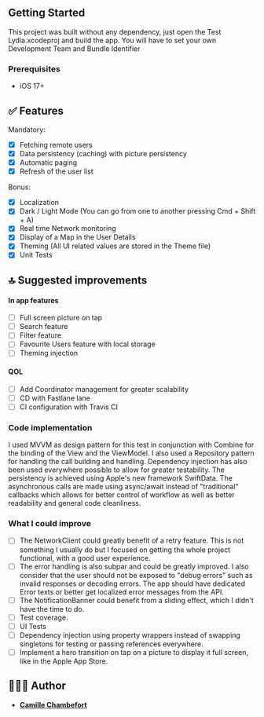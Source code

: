 ## Getting Started

This project was built without any dependency, just open the Test Lydia.xcodeproj and build the app.
You will have to set your own Development Team and Bundle Identifier

### Prerequisites

* iOS 17+

## ✅ Features

Mandatory:
- [x] Fetching remote users
- [x] Data persistency (caching) with picture persistency
- [x] Automatic paging
- [x] Refresh of the user list

Bonus:
- [x] Localization
- [x] Dark / Light Mode (You can go from one to another pressing Cmd + Shift + A)
- [x] Real time Network monitoring
- [x] Display of a Map in the User Details
- [x] Theming (All UI related values are stored in the Theme file)
- [x] Unit Tests

## 🔝 Suggested improvements

#### In app features

- [ ] Full screen picture on tap
- [ ] Search feature
- [ ] Filter feature
- [ ] Favourite Users feature with local storage
- [ ] Theming injection

#### QOL

- [ ] Add Coordinator management for greater scalability
- [ ] CD with Fastlane lane
- [ ] CI configuration with Travis CI

### Code implementation

I used MVVM as design pattern for this test in conjunction with Combine for the binding of the View and the ViewModel.
I also used a Repository pattern for handling the call building and handling.
Dependency injection has also been used everywhere possible to allow for greater testability.
The persistency is achieved using Apple's new framework SwiftData.
The asynchronous calls are made using async/await instead of "traditional" callbacks which allows for better control of workflow as well as better readability and general code cleanliness.

### What I could improve

- [ ] The NetworkClient could greatly benefit of a retry feature. This is not something I usually do but I focused on getting the whole project functional, with a good user experience.
- [ ] The error handling is also subpar and could be greatly improved. I also consider that the user should not be exposed to "debug errors" such as invalid responses or decoding errors. The app should have dedicated Error texts or better get localized error messages from the API.
- [ ] The NotificationBanner could benefit from a sliding effect, which I didn't have the time to do.
- [ ] Test coverage.
- [ ] UI Tests
- [ ] Dependency injection using property wrappers instead of swapping singletons for testing or passing references everywhere.
- [ ] Implement a hero transition on tap on a picture to display it full screen, like in the Apple App Store.

## 👨🏻‍💻 Author

* [**Camille Chambefort**](https://github.com/chambefc/)
